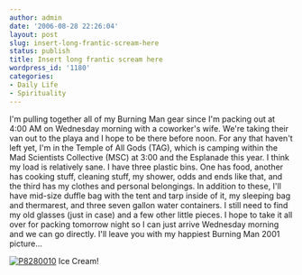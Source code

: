 ```yaml
---
author: admin
date: '2006-08-28 22:26:04'
layout: post
slug: insert-long-frantic-scream-here
status: publish
title: Insert long frantic scream here
wordpress_id: '1180'
categories:
- Daily Life
- Spirituality
---
```


I'm pulling together all of my Burning Man gear since I'm packing out at
4:00 AM on Wednesday morning with a coworker's wife. We're taking their
van out to the playa and I hope to be there before noon. For any that
haven't left yet, I'm in the Temple of All Gods (TAG), which is camping
within the Mad Scientists Collective (MSC) at 3:00 and the Esplanade
this year. I think my load is relatively sane. I have three plastic
bins. One has food, another has cooking stuff, cleaning stuff, my
shower, odds and ends like that, and the third has my clothes and
personal belongings. In addition to these, I'll have mid-size duffle bag
with the tent and tarp inside of it, my sleeping bag and thermarest, and
three seven gallon water containers. I still need to find my old glasses
(just in case) and a few other little pieces. I hope to take it all over
for packing tomorrow night so I can just arrive Wednesday morning and we
can go directly. I'll leave you with my happiest Burning Man 2001
picture...

[![P8280010](http://static.flickr.com/53/129633960_1db5d1f050.jpg)](http://www.flickr.com/photos/albill/129633960/ "Photo Sharing")
Ice Cream!
